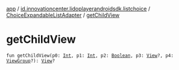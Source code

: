 [app](../../index.md) / [id.innovationcenter.lidoplayerandroidsdk.listchoice](../index.md) / [ChoiceExpandableListAdapter](index.md) / [getChildView](./get-child-view.md)

# getChildView

`fun getChildView(p0: `[`Int`](https://kotlinlang.org/api/latest/jvm/stdlib/kotlin/-int/index.html)`, p1: `[`Int`](https://kotlinlang.org/api/latest/jvm/stdlib/kotlin/-int/index.html)`, p2: `[`Boolean`](https://kotlinlang.org/api/latest/jvm/stdlib/kotlin/-boolean/index.html)`, p3: `[`View`](https://developer.android.com/reference/android/view/View.html)`?, p4: `[`ViewGroup`](https://developer.android.com/reference/android/view/ViewGroup.html)`?): `[`View`](https://developer.android.com/reference/android/view/View.html)`?`